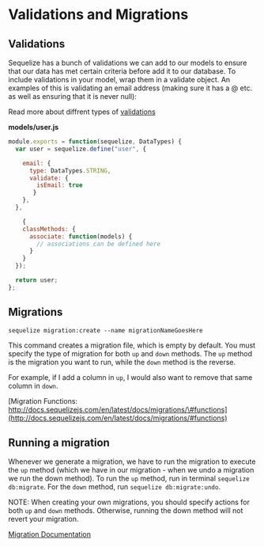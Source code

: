# Validations and Migrations

## Validations

Sequelize has a bunch of validations we can add to our models to ensure that our data has met certain criteria before add it to our database. To include validations in your model, wrap them in a validate object. An examples of this is validating an email address \(making sure it has a @ etc. as well as ensuring that it is never null\):

Read more about diffrent types of [validations](https://sequelize.org/master/manual/validations-and-constraints.html)

**models/user.js**

```javascript
module.exports = function(sequelize, DataTypes) {
  var user = sequelize.define("user", {

    email: {
      type: DataTypes.STRING,
      validate: {
        isEmail: true
       }
    },
  },

    {
    classMethods: {
      associate: function(models) {
        // associations can be defined here
      }
    }
  });

  return user;
};
```

## Migrations

`sequelize migration:create --name migrationNameGoesHere`

This command creates a migration file, which is empty by default. You must specify the type of migration for both `up` and `down` methods. The `up` method is the migration you want to run, while the `down` method is the reverse.

For example, if I add a column in `up`, I would also want to remove that same column in `down`.

[Migration Functions: http://docs.sequelizejs.com/en/latest/docs/migrations/\#functions](http://docs.sequelizejs.com/en/latest/docs/migrations/#functions)

## Running a migration

Whenever we generate a migration, we have to run the migration to execute the `up` method \(which we have in our migration - when we undo a migration we run the down method\). To run the `up` method, run in terminal `sequelize db:migrate`. For the `down` method, run `sequelize db:migrate:undo`.

NOTE: When creating your own migrations, you should specify actions for both `up` and `down` methods. Otherwise, running the down method will not revert your migration.

[Migration Documentation](http://docs.sequelizejs.com/en/latest/docs/migrations/#functions)

